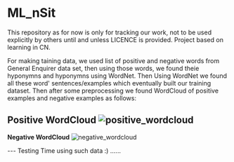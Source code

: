 # ML_nSit
This repository as for now is only for tracking our work, not to be used explicitly by others until and unless LICENCE is provided.
Project based on learning in CN.



For making taining data, we used list of positive and negative words from General Enquirer data set, then using those words, we found theie hyponymns and hyponymns using WordNet. Then Using WordNet we found all these word' sentences/examples which eventually built our training dataset. Then after some preprocessing we found WordCloud of positive examples and negative examples as follows:

   **Positive WordCloud**
![positive_wordcloud](https://github.com/rupav/ML_nSit/blob/master/imgs/positive_wordcloud.png)
-------------------------------------------------------------------------------------------------------------------------------------------
   **Negative WordCloud**
![negative_wordcloud](https://github.com/rupav/ML_nSit/blob/master/imgs/negative_wordcloud.png)

--- Testing Time using such data :)
......
